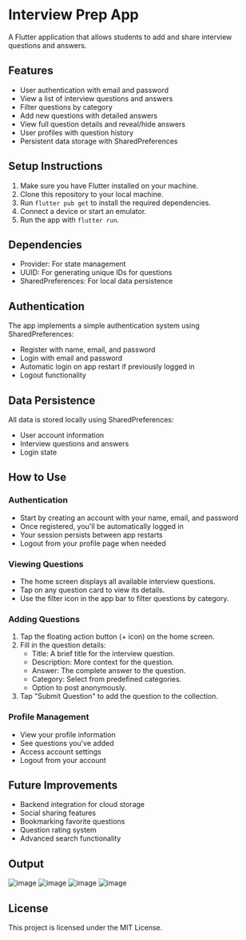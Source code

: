 # Interview Prep App

A Flutter application that allows students to add and share interview questions and answers.

## Features

- User authentication with email and password
- View a list of interview questions and answers
- Filter questions by category
- Add new questions with detailed answers
- View full question details and reveal/hide answers
- User profiles with question history
- Persistent data storage with SharedPreferences

## Setup Instructions

1. Make sure you have Flutter installed on your machine.
2. Clone this repository to your local machine.
3. Run `flutter pub get` to install the required dependencies.
4. Connect a device or start an emulator.
5. Run the app with `flutter run`.

## Dependencies

- Provider: For state management
- UUID: For generating unique IDs for questions
- SharedPreferences: For local data persistence

## Authentication

The app implements a simple authentication system using SharedPreferences:

- Register with name, email, and password
- Login with email and password
- Automatic login on app restart if previously logged in
- Logout functionality

## Data Persistence

All data is stored locally using SharedPreferences:

- User account information
- Interview questions and answers
- Login state

## How to Use

### Authentication

- Start by creating an account with your name, email, and password
- Once registered, you'll be automatically logged in
- Your session persists between app restarts
- Logout from your profile page when needed

### Viewing Questions

- The home screen displays all available interview questions.
- Tap on any question card to view its details.
- Use the filter icon in the app bar to filter questions by category.

### Adding Questions

1. Tap the floating action button (+ icon) on the home screen.
2. Fill in the question details:
   - Title: A brief title for the interview question.
   - Description: More context for the question.
   - Answer: The complete answer to the question.
   - Category: Select from predefined categories.
   - Option to post anonymously.
3. Tap "Submit Question" to add the question to the collection.

### Profile Management

- View your profile information
- See questions you've added
- Access account settings
- Logout from your account

## Future Improvements

- Backend integration for cloud storage
- Social sharing features
- Bookmarking favorite questions
- Question rating system
- Advanced search functionality

## Output

![image](https://github.com/user-attachments/assets/7ade05eb-2f3c-430e-8802-88d93e5bf7f8)
![image](https://github.com/user-attachments/assets/4e0bdd0a-8576-4c0a-8008-c6275be5a883)
![image](https://github.com/user-attachments/assets/f767ef8c-0b50-4ed5-b33e-5b016e84bfd1)
![image](https://github.com/user-attachments/assets/d9545f01-2d48-4ecb-bff6-6f947762bcb9)


## License

This project is licensed under the MIT License.
